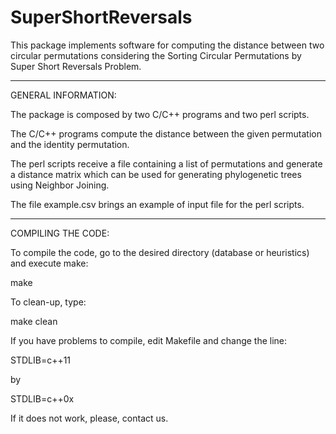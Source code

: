 # SuperShortReversals

This package implements software for computing the distance between two
circular permutations considering the Sorting Circular Permutations by 
Super Short Reversals Problem.

-------------------------------------------------------------------------------- 
GENERAL INFORMATION:

The package is composed by two C/C++ programs and two perl scripts.

The C/C++ programs compute the distance between the given permutation and the
identity permutation.

The perl scripts receive a file containing a list of permutations and 
generate a distance matrix which can be used for generating phylogenetic trees 
using Neighbor Joining.

The file example.csv brings an example of input file for the perl scripts.

-------------------------------------------------------------------------------- 
COMPILING THE CODE:

To compile the code, go to the desired directory (database or heuristics) and
execute make:

make

To clean-up, type:

make clean

If you have problems to compile, edit Makefile and change the line:

STDLIB=c++11

by

STDLIB=c++0x

If it does not work, please, contact us.
